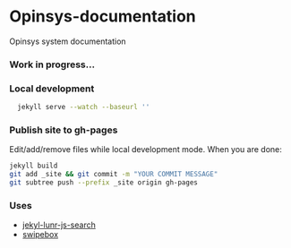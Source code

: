 Opinsys-documentation
=====================

Opinsys system documentation

### Work in progress...

### Local development
```bash
  jekyll serve --watch --baseurl ''
```

### Publish site to gh-pages
Edit/add/remove files while local development mode. When you are done:

```bash
jekyll build
git add _site && git commit -m "YOUR COMMIT MESSAGE"
git subtree push --prefix _site origin gh-pages
```

### Uses
* [jekyl-lunr-js-search](https://github.com/slashdotdash/jekyll-lunr-js-search)
* [swipebox](https://github.com/brutaldesign/swipebox)